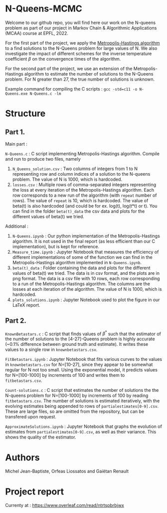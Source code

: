 # N-Queens-MCMC

Welcome to our github repo, you will find here our work on the N-queens problem as part of our project in Markov Chain & Algorithmic Applications (MCAA) course at EPFL, 2022. 

For the first part of the project, we apply the [Metropolis-Hastings algorithm](https://en.wikipedia.org/wiki/Metropolis%E2%80%93Hastings_algorithm) to a find solutions to the N-Queens problem for large values of N. We also investigate the impact of different schemes for the inverse temperature coefficient $\beta$ on the convergence times of the algorithm.

For the second part of the project, we use an extension of the Metropolis-Hastings algorithm to estimate the number of solutions to the N-Queens problem. For N greater than 27, the true number of solutions is unknown. 

Example command for compiling the C scripts : 
`gcc -std=c11 -o N-Queens.exe N-Queens.c -lm`

# Structure

## Part 1.

Main part :

`N-Queens.c` : C script implementing Metropolis-Hastings algorithm. Compile and run to produce two files, namely 
1. `N_Queens_solution.csv` : Two columns of integers from 1 to N representing row and column indices of a solution to the N-queens problem. The value of N is 1000, which is hardcoded.
2. `losses.csv` : Multiple rows of comma-separated integers representing the loss at every iteration of the Metropolis-Hastings algorithm. Each row corresponds to a new run of the algorithm (with `repeat` number of rows). The value of `repeat` is 10, which is hardcoded. The value of beta(t) is also hardcoded (and could be for ex. log(t), log(t*t) or t). You can find in the folder `beta(t)_data` the csv data and plots for the different values of beta(t) we tried.

Additional :
1. `N-Queens.ipynb` : Our python implementation of the Metropolis-Hastings algorithm. It is not used in the final report (as less efficient than our C implementation), but is kept for reference.
2. `Measure_time.ipynb` : Jupyter Notebook that measures the efficiency of different implementations of some of the function we can find in the Metropolis-Hastings algorithm implemented in `N-Queens.ipynb`.
3. `beta(t)_data` : Folder containing the data and plots for the different values of beta(t) we tried. The data is in csv format, and the plots are in png format. The data is a csv file with 10 rows, each row corresponding to a run of the Metropolis-Hastings algorithm. The columns are the losses at each iteration of the algorithm. The value of N is 1000, which is hardcoded.
4. `plots_solutions.ipynb` : Jupyter Notebook used to plot the figure in our LaTeX report.

## Part 2.

`KnownBetastars.c` : C script that finds values of $\beta^*$ such that the estimator of the number of solutions to the [4-27]-Queens problem is highly accurate (~0.1% difference between ground truth and estimate). It writes these values to a single row in `knownbetastars.csv`.

`FitBetastars.ipynb` : Jupyter Notebook that fits various curves to the values in `knownbetastars.csv` for N=[10-27], since they appear to be somewhat regular for N not too small. Using the exponential model, it predicts values for N=[100-1000] by increments of 100 and writes them to `fitbetastars.csv`.

`Count-solutions.c` : C script that estimates the number of solutions the the N-queens problem for N=[100-1000] by increments of 100 by reading `fitbetastars.csv`. The number of solutions is estimated iteratively, with the evolving estimates being appended to rows of `partialestimates[0-9].csv`. These are large files, so are omitted from the repository, but can be transfered upon request.

`ApproximateSolutions.ipynb` : Jupyter Notebook that graphs the evolution of estimates from `partialestimates[0-9].csv`, as well as their variance. This shows the quality of the estimator.


# Authors 

Michel Jean-Baptiste, Orfeas Liossatos and Gaiëtan Renault

# Project report

Currenty at : https://www.overleaf.com/read/ntrtspbrbjwx
